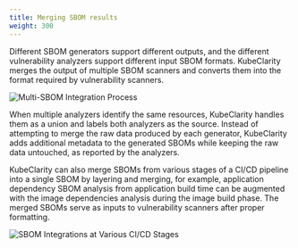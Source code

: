 ```yaml
---
title: Merging SBOM results
weight: 300
---
```


Different SBOM generators support different outputs, and the different vulnerability analyzers support different input SBOM formats. KubeClarity merges the output of multiple SBOM scanners and converts them into the format required by vulnerability scanners.

![Multi-SBOM Integration Process](merging-sbom-output.png)

When multiple analyzers identify the same resources, KubeClarity handles them as a union and labels both analyzers as the source. Instead of attempting to merge the raw data produced by each generator, KubeClarity adds additional metadata to the generated SBOMs while keeping the raw data untouched, as reported by the analyzers.

KubeClarity can also merge SBOMs from various stages of a CI/CD pipeline into a single SBOM by layering and merging, for example, application dependency SBOM analysis from application build time can be augmented with the image dependencies analysis during the image build phase. The merged SBOMs serve as inputs to vulnerability scanners after proper formatting.

![SBOM Integrations at Various CI/CD Stages](sbom-cicd-layering.png)
